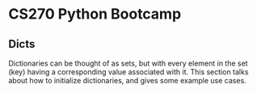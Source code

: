 # CS270 Python Bootcamp

## Dicts

Dictionaries can be thought of as sets, but with every element in the set (key) having a corresponding value associated with it. This section talks about how to initialize dictionaries, and gives some example use cases.